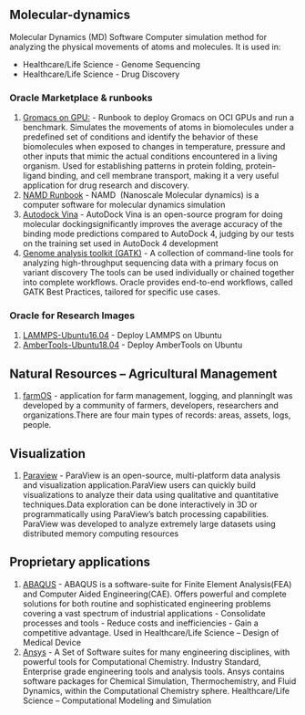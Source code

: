 ## Molecular-dynamics

Molecular Dynamics (MD) Software Computer simulation method for analyzing the physical movements of atoms and molecules. It is used in:
* Healthcare/Life Science - Genome Sequencing 
* Healthcare/Life Science - Drug Discovery 

### Oracle Marketplace & runbooks
1. [Gromacs on GPU:](https://github.com/oci-hpc/oci-hpc-runbook-gromacs) - Runbook to deploy Gromacs on OCI GPUs and run a benchmark. Simulates the movements of atoms in biomolecules under a predefined set of conditions and identify the behavior of these biomolecules when exposed to changes in temperature, pressure and other inputs that mimic the actual conditions encountered in a living organism. Used for establishing patterns in protein folding, protein-ligand binding, and cell membrane transport, making it a very useful application for drug research and discovery.
2. [NAMD Runbook](https://github.com/oci-hpc/oci-hpc-runbook-namd) - NAMD  (Nanoscale Molecular dynamics) is a computer software for molecular dynamics simulation
3. [Autodock Vina]() - AutoDock Vina is an open-source program for doing molecular dockingsignificantly improves the average accuracy of the binding mode predictions compared to AutoDock 4, judging by our tests on the training set used in AutoDock 4 development
4. [Genome analysis toolkit (GATK)](https://cloudmarketplace.oracle.com/marketplace/en_US/listing/81390072) - A collection of command-line tools for analyzing high-throughput sequencing data with a primary focus on variant discovery The tools can be used individually or chained together into complete workflows. Oracle provides end-to-end workflows, called GATK Best Practices, tailored for specific use cases.

### Oracle for Research Images
1. [LAMMPS-Ubuntu16.04](https://objectstorage.us-ashburn-1.oraclecloud.com/p/uLUbA1c2N0aHg6F6ZIDb4hGDfK_R2saTp_R8UyxzuXjGN2Ac7xJZCGsXpmIC-mlU/n/ideqbfsd51fu/b/OFRImages/o/LAMMPS-Ubuntu16.04-v1) - Deploy LAMMPS on Ubuntu
2. [AmberTools-Ubuntu18.04](https://objectstorage.us-ashburn-1.oraclecloud.com/p/bHqUe3Sa4ESer4BqqDX0m0r8a7WM9-tl420ApfRV6XkO00mSxQ77TY5BUq1JHITh/n/ideqbfsd51fu/b/OFRImages/o/AmberTools-Ubuntu-18.04-v1) - Deploy AmberTools on Ubuntu

## Natural Resources – Agricultural Management 
1. [farmOS]() - application for farm management, logging, and planningIt was developed by a community of farmers, developers, researchers and organizations.There are four main types of records: areas, assets, logs, people.

## Visualization
1. [Paraview](https://www.paraview.org/download/) - ParaView is an open-source, multi-platform data analysis and visualization application.ParaView users can quickly build visualizations to analyze their data using qualitative and quantitative techniques.Data exploration can be done interactively in 3D or programmatically using ParaView’s batch processing capabilities. ParaView was developed to analyze extremely large datasets using distributed memory computing resources

## Proprietary applications
1. [ABAQUS]() - ABAQUS is a software-suite for Finite Element Analysis(FEA) and Computer Aided Engineering(CAE). Offers powerful and complete solutions for both routine and sophisticated engineering problems covering a vast spectrum of industrial applications - Consolidate processes and tools - Reduce costs and inefficiencies - Gain a competitive advantage. Used in Healthcare/Life Science – Design of Medical Device
2. [Ansys](https://www.ansys.com/about-ansys/get-in-touch?utm_source=google&utm_medium=ppc&utm_campaign=brand&utm_content=contact-us-ansys-simulation-software&utm_term=ansys%20download&campaignid=7013g000000Y8ERAA0&gclid=Cj0KCQjw28T8BRDbARIsAEOMBcw5tqIOnhNMxS8fgnkg6em4gi8z3JCWugBDBJO2xkw2hQq6auyapf8aAtF_EALw_wcB) - A Set of Software suites for many engineering disciplines, with powerful tools for Computational Chemistry. 
Industry Standard, Enterprise grade engineering tools and analysis tools. Ansys contains software packages for Chemical Simulation, Thermochemistry, and Fluid Dynamics, within the Computational Chemistry sphere. Healthcare/Life Science – Computational Modeling and Simulation

